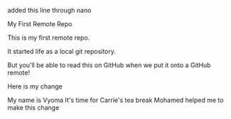 
added this line through nano

 My First Remote Repo

This is my first remote repo.

It started life as a local git repository.

But you'll be able to read this on GitHub when we put it onto a GitHub remote!

Here is my change

My name is Vyoma 
It's time for Carrie's tea break 
Mohamed helped me to make this change
